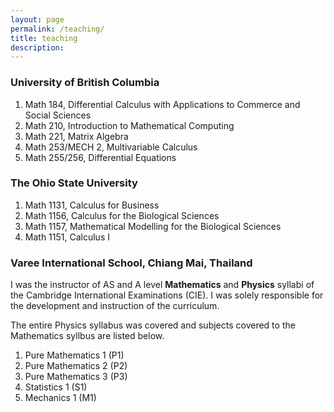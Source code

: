 ```yaml
---
layout: page
permalink: /teaching/
title: teaching
description: 
---
```


### University of British Columbia

1. Math 184, Differential Calculus with Applications to Commerce and Social Sciences 
2. Math 210, Introduction to Mathematical Computing 
3. Math 221, Matrix Algebra 
4. Math 253/MECH 2, Multivariable Calculus
5. Math 255/256, Differential Equations

### The Ohio State University

1. Math 1131, Calculus for Business
2. Math 1156, Calculus for the Biological Sciences
3. Math 1157, Mathematical Modelling for the Biological Sciences
4. Math 1151, Calculus I

### Varee International School, Chiang Mai, Thailand

I was the instructor of AS and A level **Mathematics** and **Physics** syllabi of the Cambridge International Examinations (CIE). I was solely responsible for the development and instruction of the curriculum. 

The entire Physics syllabus was covered and subjects covered to the Mathematics syllbus are listed below.

1. Pure Mathematics 1 (P1)
2. Pure Mathematics 2 (P2)
3. Pure Mathematics 3 (P3)
4. Statistics 1 (S1)
5. Mechanics 1 (M1)


